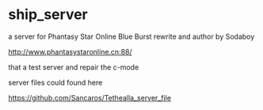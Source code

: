 # ship_server

a server for Phantasy Star Online Blue Burst rewrite and author by Sodaboy

http://www.phantasystaronline.cn:88/

that a test server and repair the c-mode

server files could found here

https://github.com/Sancaros/Tethealla_server_file
